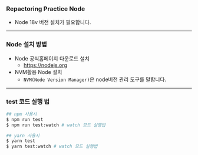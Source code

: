 ### Repactoring Practice Node
- Node 18v 버전 설치가 필요합니다.

---
### Node 설치 방법
- Node 공식홈페이지 다운로드 설치
    - https://nodejs.org
- NVM활용 Node 설치
  - `NVM(Node Version Manager)`은 node버전 관리 도구를 말합니다.
  
---
### test 코드 실행 법
```sh
## npm 사용시
$ npm run test
$ npm run test:watch # watch 모드 실행법

## yarn 사용시
$ yarn test
$ yarn test:watch # watch 모드 실행법
```
